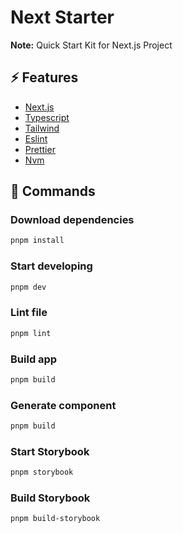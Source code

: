 # Next Starter

**Note:** Quick Start Kit for Next.js Project

## ⚡️ Features

- [Next.js](https://nextjs.org/)
- [Typescript](https://www.typescriptlang.org/)
- [Tailwind](https://tailwindcss.com/)
- [Eslint](https://eslint.org/)
- [Prettier](https://prettier.io/)
- [Nvm](https://github.com/nvm-sh/nvm)

## 🔨 Commands

### Download dependencies

```bash
pnpm install
```

### Start developing

```bash
pnpm dev
```

### Lint file

```bash
pnpm lint
```

### Build app

```bash
pnpm build
```

### Generate component

```bash
pnpm build
```

### Start Storybook

```bash
pnpm storybook
```

### Build Storybook

```bash
pnpm build-storybook
```
